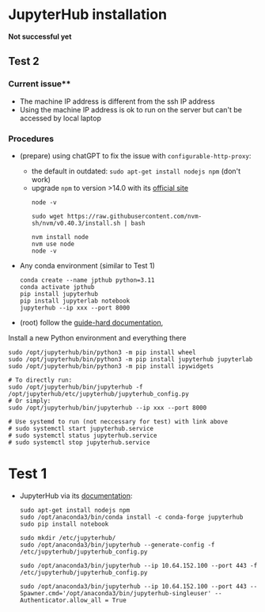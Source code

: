 # JupyterHub installation

**Not successful yet**

## Test 2

### Current issue**
- The machine IP address is different from the ssh IP address
- Using the machine IP address is ok to run on the server but can't be accessed by local laptop

### Procedures
- (prepare) using chatGPT to fix the issue with `configurable-http-proxy`:
  * the default in outdated: `sudo apt-get install nodejs npm` (don't work)
  * upgrade `npm` to version >14.0 with its [official site](https://nodejs.org/en/download)
    ```
    node -v

    sudo wget https://raw.githubusercontent.com/nvm-sh/nvm/v0.40.3/install.sh | bash

    nvm install node
    nvm use node
    node -v
    ```

- Any conda environment (similar to Test 1)
  ```
  conda create --name jpthub python=3.11
  conda activate jpthub
  pip install jupyterhub
  pip install jupyterlab notebook
  jupyterhub --ip xxx --port 8000
  ```

- (root) follow the [guide-hard documentation](https://jupyterhub.readthedocs.io/en/1.2.1/installation-guide-hard.html), 

Install a new Python environment and everything there 
  ```
  sudo /opt/jupyterhub/bin/python3 -m pip install wheel
  sudo /opt/jupyterhub/bin/python3 -m pip install jupyterhub jupyterlab
  sudo /opt/jupyterhub/bin/python3 -m pip install ipywidgets

  # To directly run:
  sudo /opt/jupyterhub/bin/jupyterhub -f /opt/jupyterhub/etc/jupyterhub/jupyterhub_config.py
  # Or simply:
  sudo /opt/jupyterhub/bin/jupyterhub --ip xxx --port 8000

  # Use systemd to run (not neccessary for test) with link above
  # sudo systemctl start jupyterhub.service
  # sudo systemctl status jupyterhub.service
  # sudo systemctl stop jupyterhub.service
  ```


# Test 1
- JupyterHub via its [documentation](https://jupyterhub.readthedocs.io/en/stable/tutorial/quickstart.html):
  ```
  sudo apt-get install nodejs npm
  sudo /opt/anaconda3/bin/conda install -c conda-forge jupyterhub
  sudo pip install notebook

  sudo mkdir /etc/jupyterhub/
  sudo /opt/anaconda3/bin/jupyterhub --generate-config -f /etc/jupyterhub/jupyterhub_config.py

  sudo /opt/anaconda3/bin/jupyterhub --ip 10.64.152.100 --port 443 -f /etc/jupyterhub/jupyterhub_config.py

  sudo /opt/anaconda3/bin/jupyterhub --ip 10.64.152.100 --port 443 --Spawner.cmd='/opt/anaconda3/bin/jupyterhub-singleuser' --Authenticator.allow_all = True
  ```
